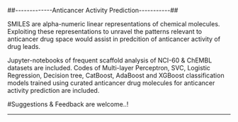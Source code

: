 ##-------------Anticancer Activity Prediction-----------##

SMILES are alpha-numeric linear representations of chemical molecules. Exploiting these representations to unravel the patterns relevant to anticancer drug space would assist in predcition of anticancer activity of drug leads.

Jupyter-notebooks of frequent scaffold analysis of NCI-60 & ChEMBL datasets are included. Codes of Multi-layer Perceptron, SVC, Logistic Regression, Decision tree, CatBoost, AdaBoost and XGBoost classification models trained using curated anticancer drug molecules for anticancer activity prediction are included.







#Suggestions & Feedback are welcome..!

---------------------------------------------------------------------

